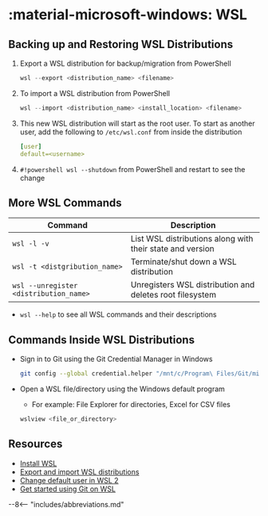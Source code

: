 # :material-microsoft-windows: WSL

## Backing up and Restoring WSL Distributions

1. Export a WSL distribution for backup/migration from PowerShell

    ``` powershell
    wsl --export <distribution_name> <filename>
    ```

2. To import a WSL distribution from PowerShell

    ``` powershell
    wsl --import <distribution_name> <install_location> <filename>
    ```

3. This new WSL distribution will start as the root user. To start as another user, add the following to `/etc/wsl.conf` from inside the distribution

    ``` yaml linenums="1" title="wsl.conf"
    [user]
    default=<username>
    ```

4. `#!powershell wsl --shutdown` from PowerShell and restart to see the change

## More WSL Commands

| Command | Description |
| ------- | ----------- |
| `wsl -l -v` | List WSL distributions along with their state and version |
| `wsl -t <distgribution_name>` | Terminate/shut down a WSL distribution |
| `wsl --unregister <distribution_name>` | Unregisters WSL distribution and deletes root filesystem |

- `wsl --help` to see all WSL commands and their descriptions

## Commands Inside WSL Distributions

- Sign in to Git using the Git Credential Manager in Windows

    ``` sh
    git config --global credential.helper "/mnt/c/Program\ Files/Git/mingw64/libexec/git-core/git-credential-manager-core.exe"
    ```

- Open a WSL file/directory using the Windows default program
    - For example: File Explorer for directories, Excel for CSV files

    ``` sh
    wslview <file_or_directory>
    ```

## Resources

- [Install WSL](https://docs.microsoft.com/en-us/windows/wsl/install)
- [Export and import WSL distributions](https://winaero.com/export-import-wsl-linux-distro-windows-10/)
- [Change default user in WSL 2](https://github.com/microsoft/WSL/issues/4276#issuecomment-553367389)
- [Get started using Git on WSL](https://docs.microsoft.com/en-us/windows/wsl/tutorials/wsl-git)

--8<-- "includes/abbreviations.md"
